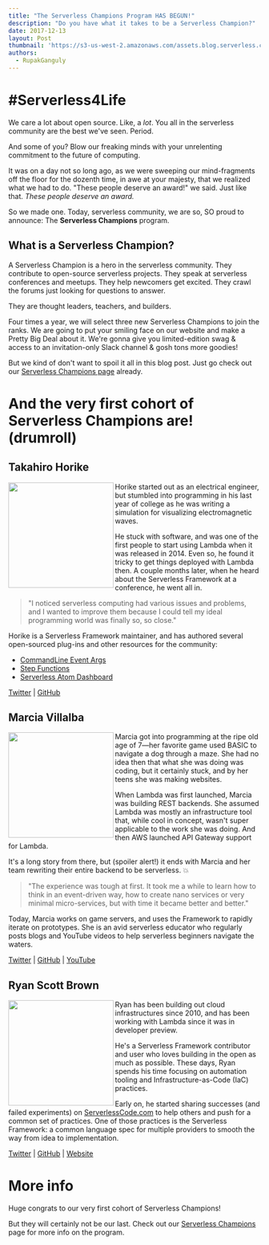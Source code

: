 ```yaml
---
title: "The Serverless Champions Program HAS BEGUN!"
description: "Do you have what it takes to be a Serverless Champion?"
date: 2017-12-13
layout: Post
thumbnail: 'https://s3-us-west-2.amazonaws.com/assets.blog.serverless.com/champions/champion_logo_square.png'
authors:
  - RupakGanguly
---
```


# #Serverless4Life

We care a lot about open source. Like, a _lot_. You all in the serverless community are the best we've seen. Period.

And some of you? Blow our freaking minds with your unrelenting commitment to the future of computing.

It was on a day not so long ago, as we were sweeping our mind-fragments off the floor for the dozenth time, in awe at your majesty, that we realized what we had to do. "These people deserve an award!" we said. Just like that. *These people deserve an award.*

So we made one. Today, serverless community, we are so, SO proud to announce: The **Serverless Champions** program.

## What is a Serverless Champion?

A Serverless Champion is a hero in the serverless community. They contribute to open-source serverless projects. They speak at serverless conferences and meetups. They help newcomers get excited. They crawl the forums just looking for questions to answer.

They are thought leaders, teachers, and builders.

Four times a year, we will select three new Serverless Champions to join the ranks. We are going to put your smiling face on our website and make a Pretty Big Deal about it. We're gonna give you limited-edition swag & access to an invitation-only Slack channel & gosh tons more goodies!

But we kind of don't want to spoil it all in this blog post. Just go check out our [Serverless Champions page](https://serverless.com/community/champions/) already.

# And the very first cohort of Serverless Champions are! (drumroll)

## Takahiro Horike

<img align="left" src="https://s3-us-west-2.amazonaws.com/assets.blog.serverless.com/champions/horiken02.jpg" width="210px" >

Horike started out as an electrical engineer, but stumbled into programming in his last year of college as he was writing a simulation for visualizing electromagnetic waves.

He stuck with software, and was one of the first people to start using Lambda when it was released in 2014. Even so, he found it tricky to get things deployed with Lambda then. A couple months later, when he heard about the Serverless Framework at a conference, he went all in.

> "I noticed serverless computing had various issues and problems, and I wanted to improve them because I could tell my ideal programming world was finally so, so close."

Horike is a Serverless Framework maintainer, and has authored several open-sourced plug-ins and other resources for the community:
- [CommandLine Event Args](https://github.com/horike37/serverless-command-line-event-args)
- [Step Functions](https://github.com/horike37/serverless-step-functions)
- [Serverless Atom Dashboard](https://github.com/horike37/serverless-dashboard-for-atom)

[Twitter](https://twitter.com/horike37) | [GitHub](https://github.com/horike37)

## Marcia Villalba

<img align="left" src="https://s3-us-west-2.amazonaws.com/assets.blog.serverless.com/champions/marcia_villalba.jpg" width="210px" >

Marcia got into programming at the ripe old age of 7—her favorite game used BASIC to navigate a dog through a maze. She had no idea then that what she was doing was coding, but it certainly stuck, and by her teens she was making websites.

When Lambda was first launched, Marcia was building REST backends. She assumed Lambda was mostly an infrastructure tool that, while cool in concept, wasn't super applicable to the work she was doing. And then AWS launched API Gateway support for Lambda.

It's a long story from there, but (spoiler alert!) it ends with Marcia and her team rewriting their entire backend to be serverless. 💥

> "The experience was tough at first. It took me a while to learn how to think in an event-driven way, how to create nano services or very minimal micro-services, but with time it became better and better."

Today, Marcia works on game servers, and uses the Framework to rapidly iterate on prototypes. She is an avid serverless educator who regularly posts blogs and YouTube videos to help serverless beginners navigate the waters.

[Twitter](https://twitter.com/mavi888uy) | [GitHub](https://github.com/mavi888) | [YouTube](https://www.youtube.com/foobar-codes)

## Ryan Scott Brown

<img align="left" src="https://s3-us-west-2.amazonaws.com/assets.blog.serverless.com/champions/ryansb_headshot.jpg" width="210px" >

Ryan has been building out cloud infrastructures since 2010, and has been working with Lambda since it was in developer preview.

He's a Serverless Framework contributor and user who loves building in the open as much as possible. These days, Ryan spends his time focusing on automation tooling and Infrastructure-as-Code (IaC) practices.

Early on, he started sharing successes (and failed experiments) on [ServerlessCode.com](https://serverlesscode.com/) to help others and push for a common set of practices. One of those practices is the Serverless Framework: a common language spec for multiple providers to smooth the way from idea to implementation.

[Twitter](https://twitter.com/ryan_sb) | [GitHub](https://github.com/ryansb) | [Website](https://rsb.io/)

# More info

Huge congrats to our very first cohort of Serverless Champions!

But they will certainly not be our last. Check out our [Serverless Champions](https://serverless.com/community/champions/) page for more info on the program. 
